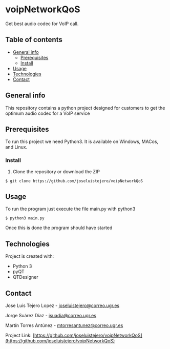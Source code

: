 # voipNetworkQoS
Get best audio codec for VoIP call.

## Table of contents
* [General info](#general-info)
	* [Prerequisites](#prerequisites)
	* [Install](#install)
* [Usage](#usage)
* [Technologies](#technologies)
* [Contact](#contact)

## General info
This repository contains a python project designed for customers to get the optimum audio codec for a VoIP service
	
## Prerequisites
To run this project we need Python3.
It is available on Windows, MACos, and Linux. 


### Install
1. Clone the repository or download the ZIP
```
$ git clone https://github.com/joseluistejero/voipNetworkQoS
```


<!-- USAGE EXAMPLES -->
## Usage

To run the program just execute the file main.py with python3  

```
$ python3 main.py 
```

Once this is done the program should have started

## Technologies
Project is created with:
* Python 3
* pyQT
* QTDesigner


<!-- CONTACT -->
## Contact

Jose Luis Tejero Lopez 	- joseluistejero@correo.ugr.es

Jorge Suárez Díaz 	- jsuadia@correo.ugr.es

Martín Torres Antúnez 	- mtorresantunez@correo.ugr.es

Project Link: [https://github.com/joseluistejero/voipNetworkQoS](https://github.com/joseluistejero/voipNetworkQoS)
